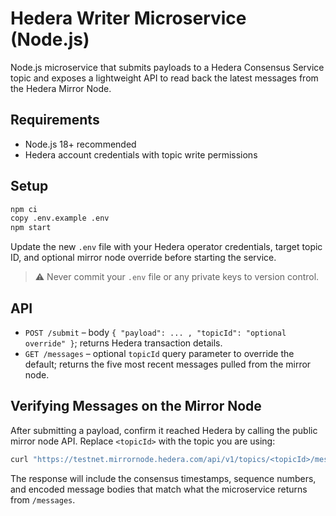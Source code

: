 # Hedera Writer Microservice (Node.js)

Node.js microservice that submits payloads to a Hedera Consensus Service topic and exposes a lightweight API to read back the latest messages from the Hedera Mirror Node.

## Requirements

- Node.js 18+ recommended
- Hedera account credentials with topic write permissions

## Setup

```bash
npm ci
copy .env.example .env
npm start
```

Update the new `.env` file with your Hedera operator credentials, target topic ID, and optional mirror node override before starting the service.

> ⚠️ Never commit your `.env` file or any private keys to version control.

## API

- `POST /submit` – body `{ "payload": ... , "topicId": "optional override" }`; returns Hedera transaction details.
- `GET /messages` – optional `topicId` query parameter to override the default; returns the five most recent messages pulled from the mirror node.

## Verifying Messages on the Mirror Node

After submitting a payload, confirm it reached Hedera by calling the public mirror node API. Replace `<topicId>` with the topic you are using:

```bash
curl "https://testnet.mirrornode.hedera.com/api/v1/topics/<topicId>/messages?limit=5&order=desc"
```

The response will include the consensus timestamps, sequence numbers, and encoded message bodies that match what the microservice returns from `/messages`.
